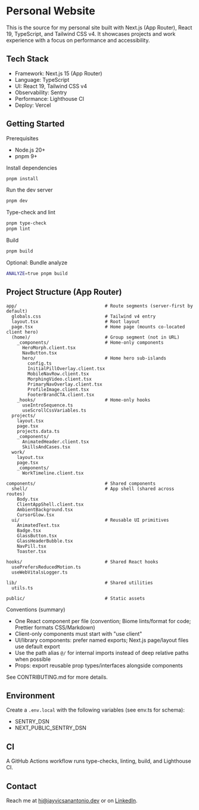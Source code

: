 # Personal Website

This is the source for my personal site built with Next.js (App Router), React 19, TypeScript, and Tailwind CSS v4. It showcases projects and work experience with a focus on performance and accessibility.

## Tech Stack

- Framework: Next.js 15 (App Router)
- Language: TypeScript
- UI: React 19, Tailwind CSS v4
- Observability: Sentry
- Performance: Lighthouse CI
- Deploy: Vercel

## Getting Started

Prerequisites

- Node.js 20+
- pnpm 9+

Install dependencies

```bash
pnpm install
```

Run the dev server

```bash
pnpm dev
```

Type-check and lint

```bash
pnpm type-check
pnpm lint
```

Build

```bash
pnpm build
```

Optional: Bundle analyze

```bash
ANALYZE=true pnpm build
```

## Project Structure (App Router)

```plaintext
app/                                 # Route segments (server-first by default)
  globals.css                        # Tailwind v4 entry
  layout.tsx                         # Root layout
  page.tsx                           # Home page (mounts co-located client hero)
  (home)/                            # Group segment (not in URL)
    _components/                     # Home-only components
      HeroMorph.client.tsx
      NavButton.tsx
      hero/                          # Home hero sub-islands
        config.ts
        InitialPillOverlay.client.tsx
        MobileNavRow.client.tsx
        MorphingVideo.client.tsx
        PrimaryNavOverlay.client.tsx
        ProfileImage.client.tsx
        FooterBrandCTA.client.tsx
    _hooks/                          # Home-only hooks
      useIntroSequence.ts
      useScrollCssVariables.ts
  projects/
    layout.tsx
    page.tsx
    projects.data.ts
    _components/
      AnimatedHeader.client.tsx
      SkillsAndCases.tsx
  work/
    layout.tsx
    page.tsx
    _components/
      WorkTimeline.client.tsx

components/                          # Shared components
  shell/                             # App shell (shared across routes)
    Body.tsx
    ClientAppShell.client.tsx
    AmbientBackground.tsx
    CursorGlow.tsx
  ui/                                # Reusable UI primitives
    AnimatedText.tsx
    Badge.tsx
    GlassButton.tsx
    GlassHeaderBubble.tsx
    NavPill.tsx
    Toaster.tsx

hooks/                               # Shared React hooks
  usePrefersReducedMotion.ts
  useWebVitalsLogger.ts

lib/                                 # Shared utilities
  utils.ts

public/                              # Static assets
```

Conventions (summary)

- One React component per file (convention; Biome lints/format for code; Prettier formats CSS/Markdown)
- Client-only components must start with "use client"
- UI/library components: prefer named exports; Next.js page/layout files use default export
- Use the path alias `@/` for internal imports instead of deep relative paths when possible
- Props: export reusable prop types/interfaces alongside components

See CONTRIBUTING.md for more details.

## Environment

Create a `.env.local` with the following variables (see env.ts for schema):

- SENTRY_DSN
- NEXT_PUBLIC_SENTRY_DSN

## CI

A GitHub Actions workflow runs type-checks, linting, build, and Lighthouse CI.

## Contact

Reach me at [hi@jayvicsanantonio.dev](mailto:hi@jayvicsanantonio.dev) or on [LinkedIn](https://www.linkedin.com/in/jayvicsanantonio/).
